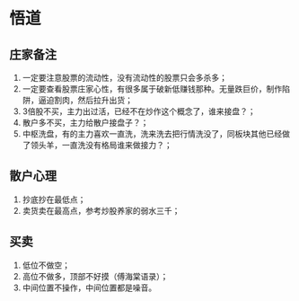 # 悟道

## 庄家备注

1. 一定要注意股票的流动性，没有流动性的股票只会多杀多；
2. 一定要查看股票庄家心性，有很多属于破新低赚钱那种。无量跌巨价，制作陷阱，逼迫割肉，然后拉升出货；
3. 3倍股不买，主力出过活，已经不在炒作这个概念了，谁来接盘？；
4. 散户多不买，主力给散户接盘子？；
5. 中枢洗盘，有的主力喜欢一直洗，洗来洗去把行情洗没了，同板块其他已经做了领头羊，一直洗没有格局谁来做接力？；

## 散户心理

1. 抄底抄在最低点；
2. 卖货卖在最高点，参考炒股养家的弱水三千；

## 买卖

1. 低位不做空；
2. 高位不做多，顶部不好摸（傅海棠语录）；
3. 中间位置不操作，中间位置都是噪音。
